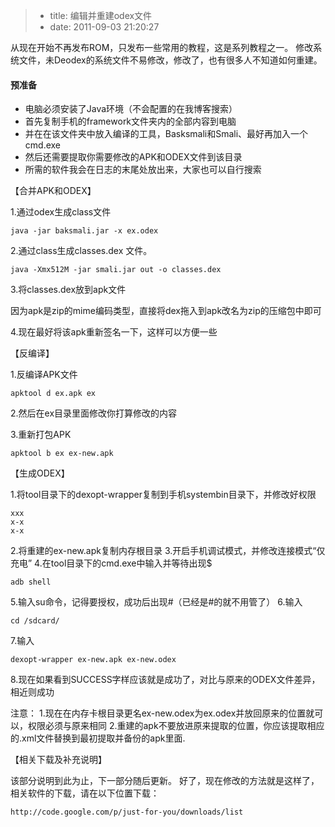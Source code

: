 > * title: 编辑并重建odex文件
> * date: 2011-09-03 21:20:27


从现在开始不再发布ROM，只发布一些常用的教程，这是系列教程之一。
修改系统文件，未Deodex的系统文件不易修改，修改了，也有很多人不知道如何重建。

#### 预准备

* 电脑必须安装了Java环境（不会配置的在我博客搜索）
* 首先复制手机的framework文件夹内的全部内容到电脑
* 并在在该文件夹中放入编译的工具，Basksmali和Smali、最好再加入一个cmd.exe
* 然后还需要提取你需要修改的APK和ODEX文件到该目录
* 所需的软件我会在日志的末尾处放出来，大家也可以自行搜索

【合并APK和ODEX】

1.通过odex生成class文件

	java -jar baksmali.jar -x ex.odex

2.通过class生成classes.dex 文件。
	
	java -Xmx512M -jar smali.jar out -o classes.dex

3.将classes.dex放到apk文件

因为apk是zip的mime编码类型，直接将dex拖入到apk改名为zip的压缩包中即可

4.现在最好将该apk重新签名一下，这样可以方便一些

【反编译】

1.反编译APK文件

	apktool d ex.apk ex
	
2.然后在ex目录里面修改你打算修改的内容

3.重新打包APK

	apktool b ex ex-new.apk
	
【生成ODEX】

1.将tool目录下的dexopt-wrapper复制到手机systembin目录下，并修改好权限

	xxx
	x-x
	x-x

2.将重建的ex-new.apk复制内存根目录
3.开启手机调试模式，并修改连接模式“仅充电”
4.在tool目录下的cmd.exe中输入并等待出现$

	adb shell
	
5.输入su命令，记得要授权，成功后出现#（已经是#的就不用管了）
6.输入

	cd /sdcard/
	
7.输入
	
	dexopt-wrapper ex-new.apk ex-new.odex
	
8.现在如果看到SUCCESS字样应该就是成功了，对比与原来的ODEX文件差异，相近则成功

注意：
1.现在在内存卡根目录更名ex-new.odex为ex.odex并放回原来的位置就可以，权限必须与原来相同
2.重建的apk不要放进原来提取的位置，你应该提取相应的.xml文件替换到最初提取并备份的apk里面.

【相关下载及补充说明】

该部分说明到此为止，下一部分随后更新。
好了，现在修改的方法就是这样了，相关软件的下载，请在以下位置下载：
	
	http://code.google.com/p/just-for-you/downloads/list